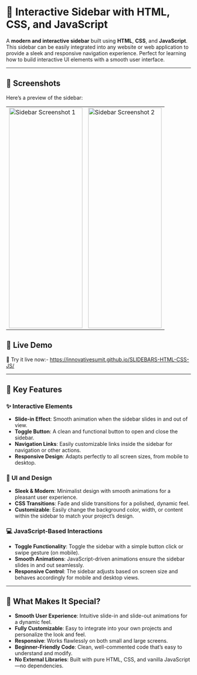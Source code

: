 # 📱 Interactive Sidebar with HTML, CSS, and JavaScript

A **modern and interactive sidebar** built using **HTML**, **CSS**, and **JavaScript**. This sidebar can be easily integrated into any website or web application to provide a sleek and responsive navigation experience. Perfect for learning how to build interactive UI elements with a smooth user interface.

---
## 📸 Screenshots

Here’s a preview of the sidebar:

<table>
  <tr>
    <td><img src="![slidebar1 ](https://github.com/user-attachments/assets/f7c97a9b-0172-4159-a071-17d3621000e7)
" alt="Sidebar Screenshot 1" width="200" height="600" /></td>
    <td><img src="![slidebar1](https://github.com/user-attachments/assets/e309a2c6-14a1-436f-ac31-9c0e8c45c960)
" alt="Sidebar Screenshot 2" width="200" height="600" /></td>
  </tr>
</table>

## 🚀 Live Demo

🔗  Try it live now:- https://innovativesumit.github.io/SLIDEBARS-HTML-CSS-JS/

---

## 🧩 Key Features

### ✨ **Interactive Elements**
- **Slide-in Effect**: Smooth animation when the sidebar slides in and out of view.
- **Toggle Button**: A clean and functional button to open and close the sidebar.
- **Navigation Links**: Easily customizable links inside the sidebar for navigation or other actions.
- **Responsive Design**: Adapts perfectly to all screen sizes, from mobile to desktop.

### 🎨 **UI and Design**
- **Sleek & Modern**: Minimalist design with smooth animations for a pleasant user experience.
- **CSS Transitions**: Fade and slide transitions for a polished, dynamic feel.
- **Customizable**: Easily change the background color, width, or content within the sidebar to match your project’s design.

### 💻 **JavaScript-Based Interactions**
- **Toggle Functionality**: Toggle the sidebar with a simple button click or swipe gesture (on mobile).
- **Smooth Animations**: JavaScript-driven animations ensure the sidebar slides in and out seamlessly.
- **Responsive Control**: The sidebar adjusts based on screen size and behaves accordingly for mobile and desktop views.

---

## 🎯 What Makes It Special?

- **Smooth User Experience**: Intuitive slide-in and slide-out animations for a dynamic feel.
- **Fully Customizable**: Easy to integrate into your own projects and personalize the look and feel.
- **Responsive**: Works flawlessly on both small and large screens.
- **Beginner-Friendly Code**: Clean, well-commented code that’s easy to understand and modify.
- **No External Libraries**: Built with pure HTML, CSS, and vanilla JavaScript—no dependencies.
